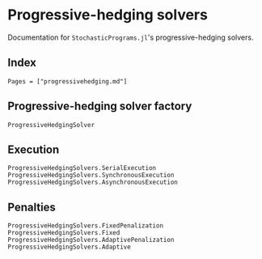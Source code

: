 # Progressive-hedging solvers

Documentation for `StochasticPrograms.jl`'s progressive-hedging solvers.

## Index

```@index
Pages = ["progressivehedging.md"]
```

## Progressive-hedging solver factory

```@docs
ProgressiveHedgingSolver
```

## Execution

```@docs
ProgressiveHedgingSolvers.SerialExecution
ProgressiveHedgingSolvers.SynchronousExecution
ProgressiveHedgingSolvers.AsynchronousExecution
```

## Penalties

```@docs
ProgressiveHedgingSolvers.FixedPenalization
ProgressiveHedgingSolvers.Fixed
ProgressiveHedgingSolvers.AdaptivePenalization
ProgressiveHedgingSolvers.Adaptive
```

